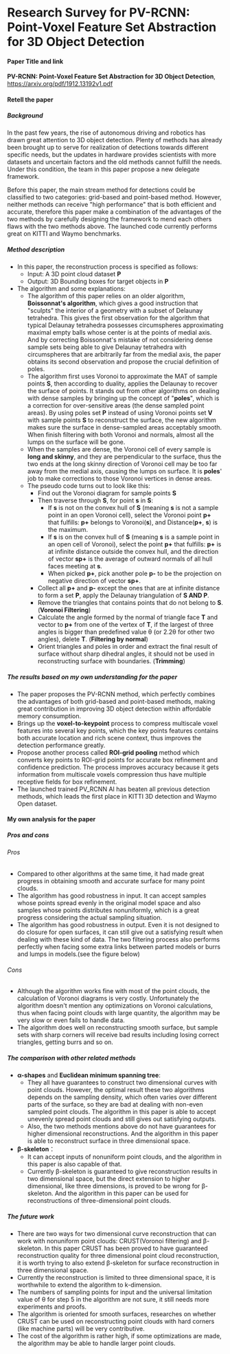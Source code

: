 # Research Survey for PV-RCNN: Point-Voxel Feature Set Abstraction for 3D Object Detection

#### Paper Title and link

**PV-RCNN: Point-Voxel Feature Set Abstraction for 3D Object Detection**, https://arxiv.org/pdf/1912.13192v1.pdf

#### Retell the paper

##### Background

In the past few years, the rise of autonomous driving and robotics has drawn great attention to 3D object detection. Plenty of methods has already been brought up to serve for realization of detections towards different specific needs, but the updates in hardware provides scientists with more datasets and uncertain factors and the old methods cannot fulfill the needs. Under this condition, the team in this paper propose a new delegate framework.

Before this paper, the main stream method for detections could be classified to two categories: grid-based and point-based method. However, neither methods can receive "high performance" that is both efficient and accurate, therefore this paper make a combination of the advantages of the two methods by carefully designing the framework to mend each others flaws with the two methods above. The launched code currently performs great on KITTI and Waymo benchmarks. 

##### Method description

- In this paper, the reconstruction process is specified as follows: 
  - Input: A 3D point cloud dataset **P**
  - Output: 3D Bounding boxes for target objects in **P**
- The algorithm and some explanations:
  - The algorithm of this paper relies on an older algorithm, **Boissonnat's algorithm**, which gives a good instruction that "sculpts" the interior of a geometry with a subset of Delaunay tetrahedra. This gives the first observation for the algorithm that typical Delaunay tetrahedra possesses  circumspheres approximating maximal empty balls whose center is at the points of medial axis. And by correcting Boissonnat's mistake of not considering dense sample sets being able to give Delaunay tetrahedra with circumspheres that are arbitrarily far from the medial axis, the paper obtains its second observation and propose the crucial definition of poles.
  - The algorithm first uses Voronoi to approximate the MAT of sample points **S**, then according to duality, applies the Delaunay to recover the surface of points. It stands out from other algorithms on dealing with dense samples by bringing up the concept of "**poles**", which is a correction for over-sensitive areas (the dense sampled point areas). By using poles set **P** instead of using Voronoi points set **V** with sample points **S** to reconstruct the surface, the new algorithm makes sure the surface in dense-sampled areas acceptably smooth. When finish filtering with both Voronoi and normals, almost all the lumps on the surface will be gone.
  - When the samples are dense, the Voronoi cell of every sample is **long and skinny**, and they are perpendicular to the surface, thus the two ends at the long skinny direction of Voronoi cell may be too far away from the medial axis, causing the lumps on surface. It is **poles**' job to make corrections to those Voronoi vertices in dense areas.
  - The pseudo code turns out to look like this:
    - Find out the Voronoi diagram for sample points **S**
    - Then traverse through **S**, for point **s** in **S**:
      - If **s** is not on the convex hull of **S** (meaning **s** is not a sample point in an open Voronoi cell), select the Voronoi point **p+** that fulfills: **p+** belongs to Voronoi(**s**), and Distance(**p+**, **s**) is the maximum.
      - If **s** is on the convex hull of **S** (meaning **s** is a sample point in an open cell of Voronoi), select the point **p+** that fulfills: **p+** is at infinite distance outside the convex hull, and the direction of vector **sp+** is the average of outward normals of all hull faces meeting at **s**.
      - When picked **p+**, pick another pole **p-** to be the projection on negative direction of vector **sp+**.
    - Collect all **p+** and **p-** except the ones that are at infinite distance to form a set **P**, apply the Delaunay triangulation of **S AND P**.
    - Remove the triangles that contains points that do not belong to **S**. (**Voronoi Filtering**)
    - Calculate the angle formed by the normal of triangle face **T** and vector to **p+** from one of the vertex of **T**, if the largest of three angles is bigger than predefined value θ (or 2.2θ for other two angles), delete **T**. (**Filtering by normal**)
    - Orient triangles and poles in order and extract the final result of surface without sharp dihedral angles, it should not be used in reconstructing surface with boundaries. (**Trimming**)

##### The results based on my own understanding for the paper

- The paper proposes the PV-RCNN method, which perfectly combines the advantages of both grid-based and point-based methods, making great contribution in improving 3D object detection within affordable memory consumption.
- Brings up the **voxel-to-keypoint** process to compress multiscale voxel features into several key points, which the key points features contains both accurate location and rich scene context, thus improves the detection performance greatly.
- Propose another process called **ROI-grid pooling** method which converts key points to ROI-grid points for accurate box refinement and confidence prediction. The process improves accuracy because it gets information from multiscale voxels compression thus have multiple receptive fields for box refinement.
- The launched trained PV_RCNN AI has beaten all previous detection methods, which leads the first place in KITTI 3D detection and Waymo Open dataset.

#### My own analysis for the paper

##### Pros and cons

###### Pros

- Compared to other algorithms at the same time, it had made great progress in obtaining smooth and accurate surface for many point clouds.
- The algorithm has good robustness in input. It can accept samples whose points spread evenly in the original model space and also samples whose points distributes nonuniformly, which is a great progress considering the actual sampling situation.
- The algorithm has good robustness in output. Even it is not designed to do closure for open surfaces, it can still give out a satisfying result when dealing with these kind of data. The two filtering process also performs perfectly when facing some extra links between parted models or burrs and lumps in models.(see the figure below)

###### Cons

- Although the algorithm works fine with most of the point clouds, the calculation of Voronoi diagrams is very costly. Unfortunately the algorithm doesn't mention any optimizations on Voronoi calculations, thus when facing point clouds with large quantity, the algorithm may be very slow or even fails to handle data.
- The algorithm does well on reconstructing smooth surface, but sample sets with sharp corners will receive bad results including losing correct triangles, getting burrs and so on.

##### The comparison with other related methods

- **α-shapes** and **Euclidean minimum spanning tree**: 
  - They all have guarantees to construct two dimensional curves with point clouds. However, the optimal result these two algorithms depends on the sampling density, which often varies over different parts of the surface, so they are bad at dealing with non-even sampled point clouds. The algorithm in this paper is able to accept unevenly spread point clouds and still gives out satisfying outputs. 
  - Also, the two methods mentions above do not have guarantees for higher dimensional reconstructions. And the algorithm in this paper is able to reconstruct surface in three dimensional space.
- **β-skeleton**：
  - It can accept inputs of nonuniform point clouds, and the algorithm in this paper is also capable of that.
  - Currently β-skeleton is guaranteed to give reconstruction results in two dimensional space, but the direct extension to higher dimensional, like three dimensions, is proved to be wrong for β-skeleton. And the algorithm in this paper can be used for reconstructions of three-dimensional point clouds.

##### The future work

- There are two ways for two dimensional curve reconstruction  that can work with nonuniform point clouds: CRUST(Voronoi filtering) and β-skeleton. In this paper CRUST has been proved to have guaranteed reconstruction quality for three dimensional point cloud reconstruction, it is worth trying to also extend β-skeleton for surface reconstruction in three dimensional space.
- Currently the reconstruction is limited to three dimensional space, it is worthwhile to extend the algorithm to k-dimension.
- The numbers of sampling points for input and the universal limitation value of θ for step 5 in the algorithm are not sure, it still needs more experiments and proofs.
- The algorithm is oriented for smooth surfaces, researches on whether CRUST can be used on reconstructing point clouds with hard corners (like machine parts) will be very contributive.
- The cost of the algorithm is rather high, if some optimizations are made, the algorithm may be able to handle larger point clouds.

